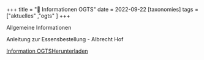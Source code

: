 +++
title = "🍴 Informationen OGTS"
date = 2022-09-22
[taxonomies]
tags = ["aktuelles" ,"ogts" ]
+++

Allgemeine Informationen

Anleitung zur Essensbestellung - Albrecht Hof

[Information OGTS](https://volksschule-partenkirchen.de/wp-content/uploads/20220920123833-1.pdf)[Herunterladen](https://volksschule-partenkirchen.de/wp-content/uploads/20220920123833-1.pdf)
